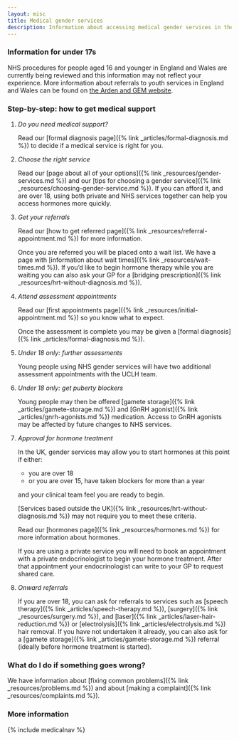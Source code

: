 ```yaml
---
layout: misc
title: Medical gender services
description: Information about accessing medical gender services in the UK
---
```


<section class="attention">
<h3 id="caveat">Information for under 17s</h3>
<p>NHS procedures for people aged 16 and younger in England and Wales are currently being reviewed and this information may not reflect your experience. More information about referrals to youth services in England and Wales can be found on <a href="https://www.ardengemcsu.nhs.uk/services/clinical-support/national-referral-support-service-for-the-nhs-gender-incongruence-service-for-children-and-young-people/">the Arden and GEM website</a>.</p>
</section>

### Step-by-step: how to get medical support
   
1. *Do you need medical support?*

   Read our [formal diagnosis page]({% link _articles/formal-diagnosis.md %}) to decide if a medical service is right for you.
2. *Choose the right service*

   Read our [page about all of your options]({% link _resources/gender-services.md %}) and our [tips for choosing a gender service]({% link _resources/choosing-gender-service.md %}). If you can afford it, and are over 18, using both private and NHS services together can help you access hormones more quickly.
3. *Get your referrals*

   Read our [how to get referred page]({% link _resources/referral-appointment.md %}) for more information. 

   Once you are referred you will be placed onto a wait list. We have a page with [information about wait times]({% link _resources/wait-times.md %}). If you’d like to begin hormone therapy while you are waiting you can also ask your GP for a [bridging prescription]({% link _resources/hrt-without-diagnosis.md %}).

4. *Attend assessment appointments*

   Read our [first appointments page]({% link _resources/initial-appointment.md %}) so you know what to expect. 

   Once the assessment is complete you may be given a [formal diagnosis]({% link _articles/formal-diagnosis.md %}). 

5. *Under 18 only: further assessments*

   Young people using NHS gender services will have two additional assessment appointments with the UCLH team.
6. *Under 18 only: get puberty blockers*

   Young people may then be offered [gamete storage]({% link _articles/gamete-storage.md %}) and [GnRH agonist]({% link _articles/gnrh-agonists.md %}) medication. Access to GnRH agonists may be affected by future changes to NHS services.
7. *Approval for hormone treatment*

   In the UK, gender services may allow you to start hormones at this point if either:
   - you are over 18
   - or you are over 15, have taken blockers for more than a year

   and your clinical team feel you are ready to begin. 
   
   [Services based outside the UK]({% link _resources/hrt-without-diagnosis.md %}) may not require you to meet these criteria.
   
   Read our [hormones page]({% link _resources/hormones.md %}) for more information about hormones.

   If you are using a private service you will need to book an appointment with a private endocrinologist to begin your hormone treatment. After that appointment your endocrinologist can write to your GP to request shared care.
8. *Onward referrals*

   If you are over 18, you can ask for referrals to services such as [speech therapy]({% link _articles/speech-therapy.md %}), [surgery]({% link _resources/surgery.md %}), and [laser]({% link _articles/laser-hair-reduction.md %}) or [electrolysis]({% link _articles/electrolysis.md %}) hair removal. If you have not undertaken it already, you can also ask for a [gamete storage]({% link _articles/gamete-storage.md %}) referral (ideally before hormone treatment is started).

### What do I do if something goes wrong?

We have information about [fixing common problems]({% link _resources/problems.md %}) and about [making a complaint]({% link _resources/complaints.md %}).

### More information

{% include medicalnav %}
